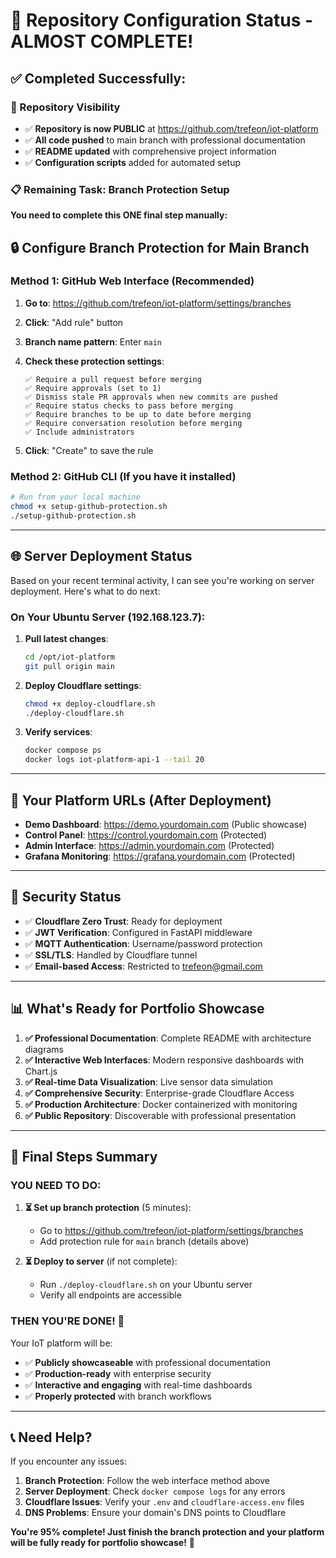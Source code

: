 # 🎉 Repository Configuration Status - ALMOST COMPLETE!

## ✅ **Completed Successfully:**

### 📂 Repository Visibility
- ✅ **Repository is now PUBLIC** at https://github.com/trefeon/iot-platform
- ✅ **All code pushed** to main branch with professional documentation
- ✅ **README updated** with comprehensive project information
- ✅ **Configuration scripts** added for automated setup

### 📋 **Remaining Task: Branch Protection Setup**

**You need to complete this ONE final step manually:**

## 🔒 **Configure Branch Protection for Main Branch**

### **Method 1: GitHub Web Interface (Recommended)**

1. **Go to**: https://github.com/trefeon/iot-platform/settings/branches

2. **Click**: "Add rule" button

3. **Branch name pattern**: Enter `main`

4. **Check these protection settings**:
   ```
   ✅ Require a pull request before merging
   ✅ Require approvals (set to 1)
   ✅ Dismiss stale PR approvals when new commits are pushed  
   ✅ Require status checks to pass before merging
   ✅ Require branches to be up to date before merging
   ✅ Require conversation resolution before merging
   ✅ Include administrators
   ```

5. **Click**: "Create" to save the rule

### **Method 2: GitHub CLI (If you have it installed)**
```bash
# Run from your local machine
chmod +x setup-github-protection.sh
./setup-github-protection.sh
```

---

## 🌐 **Server Deployment Status**

Based on your recent terminal activity, I can see you're working on server deployment. Here's what to do next:

### **On Your Ubuntu Server** (192.168.123.7):

1. **Pull latest changes**:
   ```bash
   cd /opt/iot-platform
   git pull origin main
   ```

2. **Deploy Cloudflare settings**:
   ```bash
   chmod +x deploy-cloudflare.sh
   ./deploy-cloudflare.sh
   ```

3. **Verify services**:
   ```bash
   docker compose ps
   docker logs iot-platform-api-1 --tail 20
   ```

---

## 🎯 **Your Platform URLs** (After Deployment)

- **Demo Dashboard**: https://demo.yourdomain.com (Public showcase)
- **Control Panel**: https://control.yourdomain.com (Protected)
- **Admin Interface**: https://admin.yourdomain.com (Protected)
- **Grafana Monitoring**: https://grafana.yourdomain.com (Protected)

---

## 🔐 **Security Status**
- ✅ **Cloudflare Zero Trust**: Ready for deployment
- ✅ **JWT Verification**: Configured in FastAPI middleware
- ✅ **MQTT Authentication**: Username/password protection
- ✅ **SSL/TLS**: Handled by Cloudflare tunnel
- ✅ **Email-based Access**: Restricted to trefeon@gmail.com

---

## 📊 **What's Ready for Portfolio Showcase**

1. **✅ Professional Documentation**: Complete README with architecture diagrams
2. **✅ Interactive Web Interfaces**: Modern responsive dashboards with Chart.js
3. **✅ Real-time Data Visualization**: Live sensor data simulation
4. **✅ Comprehensive Security**: Enterprise-grade Cloudflare Access
5. **✅ Production Architecture**: Docker containerized with monitoring
6. **✅ Public Repository**: Discoverable with professional presentation

---

## 🚀 **Final Steps Summary**

### **YOU NEED TO DO:**

1. **⏳ Set up branch protection** (5 minutes):
   - Go to https://github.com/trefeon/iot-platform/settings/branches
   - Add protection rule for `main` branch (details above)

2. **⏳ Deploy to server** (if not complete):
   - Run `./deploy-cloudflare.sh` on your Ubuntu server
   - Verify all endpoints are accessible

### **THEN YOU'RE DONE! 🎉**

Your IoT platform will be:
- ✅ **Publicly showcaseable** with professional documentation
- ✅ **Production-ready** with enterprise security
- ✅ **Interactive and engaging** with real-time dashboards
- ✅ **Properly protected** with branch workflows

---

## 📞 **Need Help?**

If you encounter any issues:
1. **Branch Protection**: Follow the web interface method above
2. **Server Deployment**: Check `docker compose logs` for any errors
3. **Cloudflare Issues**: Verify your `.env` and `cloudflare-access.env` files
4. **DNS Problems**: Ensure your domain's DNS points to Cloudflare

**You're 95% complete! Just finish the branch protection and your platform will be fully ready for portfolio showcase!** 🚀
